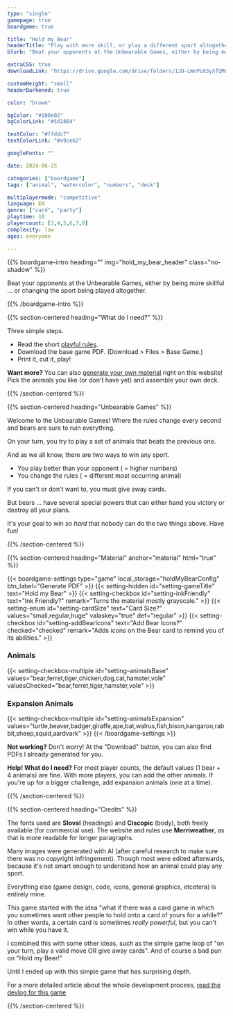 ```yaml
---
type: "single"
gamepage: true
boardgame: true

title: "Hold my Bear"
headerTitle: "Play with more skill, or play a different sport altogether, but beware treacherous bears"
blurb: "Beat your opponents at the Unbearable Games, either by being more skillful ... or changing the sport being played altogether. A fast and loose card game for any situation."

extraCSS: true
downloadLink: "https://drive.google.com/drive/folders/1JD-LWnPoX3yXfQM8jXdlh4vsZvdMOzQQ"

customHeight: "small"
headerDarkened: true

color: "brown"

bgColor: "#100e02"
bgColorLink: "#5d2804"

textColor: "#ffddc7"
textColorLink: "#e9ceb2"

googleFonts: ""

date: 2024-06-25

categories: ["boardgame"]
tags: ["animal", "watercolor", "numbers", "deck"]

multiplayermode: "competitive"
language: EN
genre: ["card", "party"]
playtime: 10
playercount: [3,4,5,6,7,8]
complexity: low
ages: everyone

---
```


{{% boardgame-intro heading="" img="hold_my_bear_header" class="no-shadow" %}}

Beat your opponents at the Unbearable Games, either by being more skillful ... or changing the sport being played altogether.

{{% /boardgame-intro %}}

{{% section-centered heading="What do I need?" %}}

Three simple steps.
* Read the short [playful rules](rules).
* Download the base game PDF. (Download > Files > Base Game.)
* Print it, cut it, play!

**Want more?** You can also [generate your own material](#material) right on this website! Pick the animals you like (or don't have yet) and assemble your own deck.

{{% /section-centered %}}

{{% section-centered heading="Unbearable Games" %}}

Welcome to the Unbearable Games! Where the rules change every second and bears are sure to ruin everything.

On your turn, you try to play a set of animals that beats the previous one.

And as we all know, there are two ways to win any sport.

* You play better than your opponent ( = higher numbers)
* You change the rules ( = different most occurring animal)

If you can't or don't want to, you must give away cards.

But bears ... have several special powers that can either hand you victory or destroy all your plans.

It's your goal to win _so hard_ that nobody can do the two things above. Have fun! 

{{% /section-centered %}}

{{% section-centered heading="Material" anchor="material" html="true" %}}

{{< boardgame-settings type="game" local_storage="holdMyBearConfig" btn_label="Generate PDF" >}}
	{{< setting-hidden id="setting-gameTitle" text="Hold my Bear" >}}
  {{< setting-checkbox id="setting-inkFriendly" text="Ink Friendly?" remark="Turns the material mostly grayscale." >}}
  {{< setting-enum id="setting-cardSize" text="Card Size?" values="small,regular,huge" valaskey="true" def="regular" >}}
  {{< setting-checkbox id="setting-addBearIcons" text="Add Bear Icons?" checked="checked" remark="Adds icons on the Bear card to remind you of its abilities." >}}
  <h3>Animals</h3>
  {{< setting-checkbox-multiple id="setting-animalsBase" values="bear,ferret,tiger,chicken,dog,cat,hamster,vole" valuesChecked="bear,ferret,tiger,hamster,vole" >}}
  <h3>Expansion Animals</h3>
  {{< setting-checkbox-multiple id="setting-animalsExpansion" values="turtle,beaver,badger,giraffe,ape,bat,walrus,fish,bison,kangaroo,rabbit,sheep,squid,aardvark" >}}
{{< /boardgame-settings >}}

<p class="settings-remark"><strong>Not working?</strong> Don't worry! At the "Download" button, you can also find PDFs I already generated for you.</p>

<p class="settings-remark"><strong>Help! What do I need?</strong> For most player counts, the default values (1 bear + 4 animals) are fine. With more players, you can add the other animals. If you're up for a bigger challenge, add expansion animals (one at a time).</p>

{{% /section-centered %}}

{{% section-centered heading="Credits" %}}

The fonts used are **Sloval** (headings) and **Ciscopic** (body), both freely available (for commercial use). The website and rules use **Merriweather**, as that is more readable for longer paragraphs. 

Many images were generated with AI (after careful research to make sure there was no copyright infringement). Though most were edited afterwards, because it's not smart enough to understand how an animal could play any sport. 

Everything else (game design, code, icons, general graphics, etcetera) is entirely mine.

This game started with the idea "what if there was a card game in which you sometimes want other people to hold onto a card of yours for a while?" In other words, a certain card is sometimes _really powerful_, but you can't win while you have it.

I combined this with some other ideas, such as the simple game loop of "on your turn, play a valid move OR give away cards". And of course a bad pun on "Hold my Beer!" 

Until I ended up with this simple game that has surprising depth.

For a more detailed article about the whole development process, [read the devlog for this game](https://pandaqi.com/blog/hold-my-bear)

{{% /section-centered %}}

